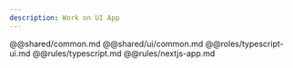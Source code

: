 ```yaml
---
description: Work on UI App
---
```

@@shared/common.md
@@shared/ui/common.md
@@roles/typescript-ui.md
@@rules/typescript.md
@@rules/nextjs-app.md
